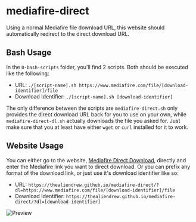 # mediafire-direct
Using a normal Mediafire file download URL, this website should automatically redirect to the direct download URL.

## Bash Usage
In the `0-bash-scripts` folder, you'll find 2 scripts. Both should be executed like the following:
- URL: `./[script-name].sh https://www.mediafire.com/file/[download-identifier]/file`
- Download Identifier: `./[script-name].sh [download-identifier]`

The only difference between the scripts are `mediafire-direct.sh` only provides the direct download URL back for you to use on your own, while `mediafire-direct-dl.sh` actually downloads the file you asked for. Just make sure that you at least have either `wget` or `curl` installed for it to work.

## Website Usage
You can either go to the website, [Mediafire Direct Download](https://thealiendrew.github.io/mediafire-direct-dl/), directly and enter the Mediafire link you want to direct download. Or you can prefix any format of the download link, or just use it's download identifier like so:

- URL: `https://thealiendrew.github.io/mediafire-direct/?dl=https://www.mediafire.com/file/[download-identifier]/file`
- Download Identifier: `https://thealiendrew.github.io/mediafire-direct/?dl=[download-identifier]`

![Preview](https://github.com/TheAlienDrew/mediafire-direct-dl/blob/main/img/readme/preview.png)

